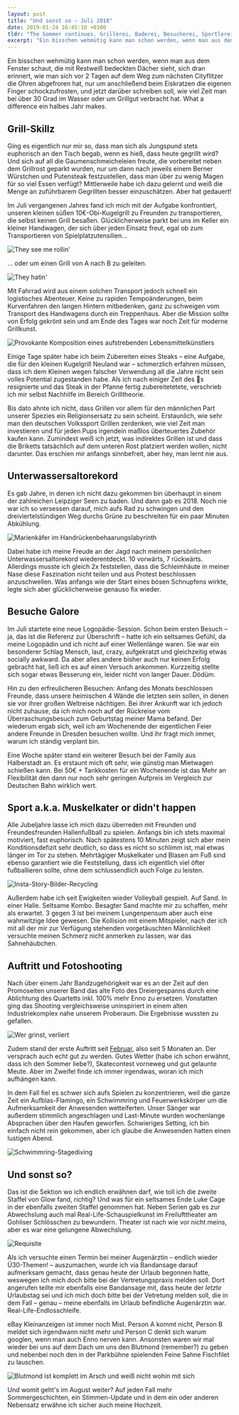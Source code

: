 ```yaml
---
layout: post
title: "Und sonst so – Juli 2018"
date: 2019-01-24 16:45:18 +0100
tldr: "The Sommer continues. Grillerei, Baderei, Besucherei, Sportlerei, Mukkerei und – last and but unfortunately not least – Stimmerei."
excerpt: "Ein bisschen wehmütig kann man schon werden, wenn man aus dem Fenster schaut, die mit Restweiß bedeckten Dächer sieht, sich dran erinnert, wie man sich vor 2 Tagen auf dem Weg zum nächsten Cityflitzer die Ohren abgefroren hat, nur um anschließend beim Eiskratzen die eigenen Finger schockzufrosten, und jetzt darüber schreiben soll, wie viel Zeit man bei über 30 Grad im Wasser verbracht hat. What a difference ein halbes Jahr makes."
---
```


Ein bisschen wehmütig kann man schon werden, wenn man aus dem Fenster schaut, die mit Restweiß bedeckten Dächer sieht, sich dran erinnert, wie man sich vor 2 Tagen auf dem Weg zum nächsten Cityflitzer die Ohren abgefroren hat, nur um anschließend beim Eiskratzen die eigenen Finger schockzufrosten, und jetzt darüber schreiben soll, wie viel Zeit man bei über 30 Grad im Wasser oder um Grillgut verbracht hat. What a difference ein halbes Jahr makes.

## Grill-Skillz

Ging es eigentlich nur mir so, dass man sich als Jungspund stets euphorisch an den Tisch begab, wenn es hieß, dass heute gegrillt wird? Und sich auf all die Gaumenschmeicheleien freute, die vorbereitet neben dem Grillrost geparkt wurden, nur um dann nach jeweils einem Berner Würstchen und Putensteak festzustellen, dass man über zu wenig Magen für so viel Essen verfügt? Mittlerweile habe ich dazu gelernt und weiß die Menge an zuführbarem Gegrillten besser einzuschätzen. Aber hat gedauert!

Im Juli vergangenen Jahres fand ich mich mit der Aufgabe konfrontiert, unseren kleinen süßen 10€-Obi-Kugelgrill zu Freunden zu transportieren, die selbst keinen Grill besaßen. Glücklicherweise parkt bei uns im Keller ein kleiner Handwagen, der sich über jeden Einsatz freut, egal ob zum Transportieren von Spielplatzutensilien...

![They see me rollin'](file:///Users/Enno/Sites/github/schlagzeilen/source/images/content/uss7_handwagen1.jpg)

... oder um einen Grill von A nach B zu geleiten.

![They hatin'](file:///Users/Enno/Sites/github/schlagzeilen/source/images/content/uss7_handwagen2.jpg)

Mit Fahrrad wird aus einem solchen Transport jedoch schnell ein logistisches Abenteuer. Keine zu rapiden Tempoänderungen, beim Kurvenfahren den langen Hintern mitbedenken, ganz zu schweigen vom Transport des Handwagens durch ein Treppenhaus. Aber die Mission sollte von Erfolg gekrönt sein und am Ende des Tages war noch Zeit für moderne Grillkunst.

![Provokante Komposition eines aufstrebenden Lebensmittelkünstlers](file:///Users/Enno/Sites/github/schlagzeilen/source/images/content/uss7_grillkunst.jpg)

Einige Tage später habe ich beim Zubereiten eines Steaks – eine Aufgabe, die für den kleinen Kugelgrill Neuland war – schmerzlich erfahren müssen, dass ich dem Kleinen wegen falscher Verwendung all die Jahre nicht sein volles Potential zugestanden habe. Als ich nach einiger Zeit des 🤔s resignierte und das Steak in der Pfanne fertig zubereitetetete, verschrieb ich mir selbst Nachhilfe im Bereich Grilltheorie.

Bis dato ahnte ich nicht, dass Grillen vor allem für den männlichen Part unserer Spezies ein Religionsersatz zu sein scheint. Erstaunlich, wie sehr man den deutschen Volkssport Grillen zerdenken, wie viel Zeit man investieren und für jeden Pups irgendein maßlos überteuertes Zubehör kaufen kann. Zumindest weiß ich jetzt, was indirektes Grillen ist und dass die Briketts tatsächlich auf dem unteren Rost platziert werden wollen, nicht darunter. Das erschien mir anfangs sinnbefreit, aber hey, man lernt nie aus.

## Unterwassersaltorekord

Es gab Jahre, in denen ich nicht dazu gekommen bin überhaupt in einem der zahlreichen Leipziger Seen zu baden. Und dann gab es 2018. Noch nie war ich so versessen darauf, mich aufs Rad zu schwingen und den dreiviertelstündigen Weg durchs Grüne zu beschreiten für ein paar Minuten Abkühlung.

![Marienkäfer im Handrückenbehaarungslabyrinth](file:///Users/Enno/Sites/github/schlagzeilen/source/images/content/uss7_marienkaefer.jpg)

Dabei habe ich meine Freude an der Jagd nach meinem persönlichen Unterwassersaltorekord wiederentdeckt. 10 vorwärts, 7 rückwärts. Allerdings musste ich gleich 2x feststellen, dass die Schleimhäute in meiner Nase diese Faszination nicht teilen und aus Protest beschlossen anzuschwellen. Was anfangs wie der Start eines bösen Schnupfens wirkte, legte sich aber glücklicherweise genauso fix wieder.

## Besuche Galore

Im Juli startete eine neue Logopädie-Session. Schon beim ersten Besuch – ja, das ist die Referenz zur Überschrift – hatte ich ein seltsames Gefühl, da meine Logopädin und ich nicht auf einer Wellenlänge waren. Sie war ein besonderer Schlag Mensch, laut, crazy, aufgekratzt und gleichzeitig etwas socially awkward. Da aber alles andere bisher auch nur keinen Erfolg gebracht hat, ließ ich es auf einen Versuch ankommen. Kurzzeitig stellte sich sogar etwas Besserung ein, leider nicht von langer Dauer. Dödüm.

Hin zu den erfreulicheren Besuchen: Anfang des Monats beschlossen Freunde, dass unsere heimischen 4 Wände die letzten sein sollen, in denen sie vor ihrer großen Weltreise nächtigen. Bei ihrer Ankunft war ich jedoch nicht zuhause, da ich mich noch auf der Rückreise vom Überraschungsbesuch zum Geburtstag meiner Mama befand. Der wiederum ergab sich, weil ich am Wochenende der eigentlichen Feier andere Freunde in Dresden besuchen wollte. Und ihr fragt mich immer, warum ich ständig verplant bin.

Eine Woche später stand ein weiterer Besuch bei der Family aus Halberstadt an. Es erstaunt mich oft sehr, wie günstig man Mietwagen schießen kann. Bei 50€ + Tankkosten für ein Wochenende ist das Mehr an Flexibilität den dann nur noch sehr geringen Aufpreis im Vergleich zur Deutschen Bahn wirklich wert.

## Sport a.k.a. Muskelkater or didn't happen

Alle Jubeljahre lasse ich mich dazu überreden mit Freunden und Freundesfreunden Hallenfußball zu spielen. Anfangs bin ich stets maximal motiviert, fast euphorisch. Nach spätestens 10 Minuten zeigt sich aber mein Konditionsdefizit sehr deutlich, so dass es nicht so schlimm ist, mal etwas länger im Tor zu stehen. Mehrtägiger Muskelkater und Blasen am Fuß sind ebenso garantiert wie die Feststellung, dass ich eigentlich viel öfter fußballieren sollte, ohne dem schlussendlich auch Folge zu leisten.

![Insta-Story-Bilder-Recycling](file:///Users/Enno/Sites/github/schlagzeilen/source/images/content/uss7_braeunungsstreifen.jpg)

Außerdem habe ich seit Ewigkeiten wieder Volleyball gespielt. Auf Sand. In einer Halle. Seltsame Kombo. Besagter Sand machte mir zu schaffen, mehr als erwartet. 3 gegen 3 ist bei meinem Lungenpensum aber auch eine wahnwitzige Idee gewesen. Die Kollision mit einem Mitspieler, nach der ich mit all der mir zur Verfügung stehenden vorgetäuschten Männlichkeit versuchte meinen Schmerz nicht anmerken zu lassen, war das Sahnehäubchen.

## Auftritt und Fotoshooting

Nach über einem Jahr Bandzugehörigkeit war es an der Zeit auf den Promoseiten unserer Band das alte Foto des Dreiergespanns durch eine Ablichtung des Quartetts inkl. 100% mehr Enno zu ersetzen. Vonstatten ging das Shooting vergleichsweise uninspiriert in einem alten Industriekomplex nahe unserem Proberaum. Die Ergebnisse wussten zu gefallen.

![Wer grinst, verliert](file:///Users/Enno/Sites/github/schlagzeilen/source/images/content/uss7_band.jpg)

Zudem stand der erste Auftritt seit [Februar](/und-sonst-so-februar-2018/ "Und sonst so – Februar 2018 - Schlagzeilen"), also seit 5 Monaten an. Der versprach auch echt gut zu werden. Gutes Wetter (habe ich schon erwähnt, dass ich den Sommer liebe?), Skatecontest vorneweg und gut gelaunte Meute. Aber im Zweifel finde ich immer irgendwas, woran ich mich aufhängen kann.

In dem Fall fiel es schwer sich aufs Spielen zu konzentrieren, weil die ganze Zeit ein Aufblas-Flamingo, ein Schwimmring und Feuerwerkskörper um die Aufmerksamkeit der Anwesenden wetteiferten. Unser Sänger war außerdem stimmlich angeschlagen und Last-Minute wurden wochenlange Absprachen über den Haufen geworfen. Schwieriges Setting, ich bin einfach nicht rein gekommen, aber ich glaube die Anwesenden hatten einen lustigen Abend.

![Schwimmring-Stagediving](file:///Users/Enno/Sites/github/schlagzeilen/source/images/content/uss7_schwimmring.gif)

## Und sonst so?

Das ist die Sektion wo ich endlich erwähnen darf, wie toll ich die zweite Staffel von Glow fand, richtig? Und was für ein seltsames Ende Luke Cage in der ebenfalls zweiten Staffel genommen hat. Neben Serien gab es zur Abwechslung auch mal Real-Life-Schauspielkunst im Freilufttheater am Gohliser Schlösschen zu bewundern. Theater ist nach wie vor nicht meins, aber es war eine gelungene Abwechslung.

![Requisite](file:///Users/Enno/Sites/github/schlagzeilen/source/images/content/uss7_requisite.jpg)

Als ich versuchte einen Termin bei meiner Augenärztin – endlich wieder Ü30-Themen! – auszumachen, wurde ich via Bandansage darauf aufmerksam gemacht, dass genau heute der Urlaub begonnen hatte, weswegen ich mich doch bitte bei der Vertretungspraxis melden soll. Dort angerufen teilte mir ebenfalls eine Bandansage mit, dass heute der *letzte* Urlaubstag sei und ich mich doch bitte bei der Vetretung melden soll, die in dem Fall – genau – meine ebenfalls im Urlaub befindliche Augenärztin war. Real-Life-Endlosschleife.

eBay Kleinanzeigen ist immer noch Mist. Person A kommt nicht, Person B meldet sich irgendwann nicht mehr und Person C denkt sich warum googlen, wenn man auch Enno nerven kann. Ansonsten waren wir mal wieder bei uns auf dem Dach um uns den Blutmond (remember?) zu geben und nebenbei noch den in der Parkbühne spielenden Feine Sahne Fischfilet zu lauschen.

![Blutmond ist komplett im Arsch und weiß nicht wohin mit sich](file:///Users/Enno/Sites/github/schlagzeilen/source/images/content/uss7_blutmond.jpg)

Und womit geht's im August weiter? Auf jeden Fall mehr Sommergeschichten, ein Stimmen-Update und in dem ein oder anderen Nebensatz erwähne ich sicher auch meine Hochzeit.